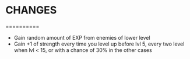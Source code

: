 # CHANGES
==========

* Gain random amount of EXP from enemies of lower level
* Gain +1 of strength every time you level up before lvl 5, every two level when lvl < 15, or with a chance of 30% in the other cases
